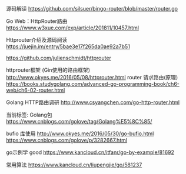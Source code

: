源码解读
https://github.com/silsuer/bingo-router/blob/master/router.go

Go Web：HttpRouter路由
https://www.w3xue.com/exp/article/201811/10457.html

Httprouter介绍及源码阅读
https://juejin.im/entry/5bae3e17f265da0ae92a7b51

https://github.com/julienschmidt/httprouter

httprouter框架 (Gin使用的路由框架)
http://www.okyes.me/2016/05/08/httprouter.html
 router 请求路由(原理)
https://books.studygolang.com/advanced-go-programming-book/ch6-web/ch6-02-router.html

Golang HTTP路由调研
http://www.csyangchen.com/go-http-router.html


当前标签: Golang包
https://www.cnblogs.com/golove/tag/Golang%E5%8C%85/



bufio 库使用
http://www.okyes.me/2016/05/30/go-bufio.html
https://www.cnblogs.com/golove/p/3282667.html


go示例学 good
https://www.kancloud.cn/itfanr/go-by-example/81692

常用算法
https://www.kancloud.cn/liupengjie/go/581237